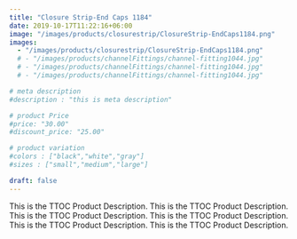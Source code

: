 ```yaml
---
title: "Closure Strip-End Caps 1184"
date: 2019-10-17T11:22:16+06:00
image: "/images/products/closurestrip/ClosureStrip-EndCaps1184.png"
images: 
  - "/images/products/closurestrip/ClosureStrip-EndCaps1184.png"
  # - "/images/products/channelFittings/channel-fitting1044.jpg"
  # - "/images/products/channelFittings/channel-fitting1044.jpg"
  # - "/images/products/channelFittings/channel-fitting1044.jpg"

# meta description
#description : "this is meta description"

# product Price
#price: "30.00"
#discount_price: "25.00"

# product variation
#colors : ["black","white","gray"]
#sizes : ["small","medium","large"]

draft: false
---
```


This is the TTOC Product Description. This is the TTOC Product Description. This is the TTOC Product Description. This is the TTOC Product Description. This is the TTOC Product Description. This is the TTOC Product Description. 